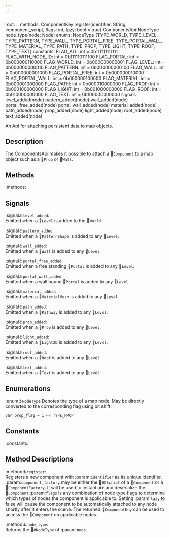 ```yaml
---
_: _
---
```

root: ..
methods:    ComponentKey register(identifier: String, component_script, flags: int, lazy: bool = true)
            ComponentsApi.NodeType node_type(node: Node)
enums:      NodeType {TYPE_WORLD, TYPE_LEVEL, TYPE_PATTERN, TYPE_WALL, TYPE_PORTAL_FREE, TYPE_PORTAL_WALL, TYPE_MATERIAL, TYPE_PATH, TYPE_PROP, TYPE_LIGHT, TYPE_ROOF, TYPE_TEXT}
constants:  FLAG_ALL:             int = 0b111111111111
            FLAG_WITH_NODE_ID:    int = 0b111110111100
            FLAG_PORTAL:          int = 0b000000110000
            FLAG_WORLD:           int = 0b000000000001
            FLAG_LEVEL:           int = 0b000000000010
            FLAG_PATTERN:         int = 0b000000000100
            FLAG_WALL:            int = 0b000000001000
            FLAG_PORTAL_FREE:     int = 0b000000010000
            FLAG_PORTAL_WALL:     int = 0b000000100000
            FLAG_MATERIAL:        int = 0b000001000000
            FLAG_PATH:            int = 0b000010000000
            FLAG_PROP:            int = 0b000100000000
            FLAG_LIGHT:           int = 0b001000000000
            FLAG_ROOF:            int = 0b010000000000
            FLAG_TEXT:            int = 0b100000000000
signals:    level_added(node)
            pattern_added(node)
            wall_added(node)
            portal_free_added(node)
            portal_wall_added(node)
            material_added(node)
            path_added(node)
            prop_added(node)
            light_added(node)
            roof_added(node)
            text_added(node)

An Api for attaching persistent data to map objects.

## Description
The ComponentsApi makes it possible to attach a :link:`Component` to a map object such as a :link:`Prop` or :link:`Wall`.

## Methods

:methods:

## Signals

:signal:anchor:`level_added`: <br>
<span class="indent">
Emitted when a :link:`Level` is added to the :link:`World`.
</span>

:signal:anchor:`pattern_added`: <br>
<span class="indent">
Emitted when a :link:`PatternShape` is added to any :link:`Level`.
</span>

:signal:anchor:`wall_added`: <br>
<span class="indent">
Emitted when a :link:`Wall` is added to any :link:`Level`.
</span>

:signal:anchor:`portal_free_added`: <br>
<span class="indent">
Emitted when a free standing :link:`Portal` is added to any :link:`Level`.
</span>

:signal:anchor:`portal_wall_added`: <br>
<span class="indent">
Emitted when a wall bound :link:`Portal` is added to any :link:`Level`.
</span>

:signal:anchor:`material_added`: <br>
<span class="indent">
Emitted when a :link:`MaterialMesh` is added to any :link:`Level`.
</span>

:signal:anchor:`path_added`: <br>
<span class="indent">
Emitted when a :link:`Pathway` is added to any :link:`Level`.
</span>

:signal:anchor:`prop_added`: <br>
<span class="indent">
Emitted when a :link:`Prop` is added to any :link:`Level`.
</span>

:signal:anchor:`light_added`: <br>
<span class="indent">
Emitted when a :link:`Light2D` is added to any :link:`Level`.
</span>

:signal:anchor:`roof_added`: <br>
<span class="indent">
Emitted when a :link:`Roof` is added to any :link:`Level`.
</span>

:signal:anchor:`text_added`: <br>
<span class="indent">
Emitted when a :link:`Text` is added to any :link:`Level`.
</span>

## Enumerations

:enum:anchor:`NodeType`
<span class="indent">
Denotes the type of a map node. May be directly converted to the corresponding flag using bit shift:
```gdscript
var prop_flag = 1 << TYPE_PROP
```
</span>

## Constants

:constants:

## Method Descriptions

:method:anchor:`register`: <br>
<span class="indent">
Registers a new component with :param:`identifier` as its unique identifier. :param:`component_factory` may be either the :link:`GDScript` of a :link:`Component` or a :link:`ComponentFactory`. It will be used to instantiate and deserialize the :link:`Component` :param:`flags` is any combination of node type flags to determine which types of nodes the component is applicable to. Setting :param:`lazy` to false will cause the component to be automatically attached to any node shortly after it enters the scene.
The returned :link:`ComponentKey` can be used to access the :link:`Component` on applicable nodes.
</span>

:method:anchor:`node_type`: <br>
<span class="indent">
Returns the :link:`#NodeType` of :param:`node`.
</span>